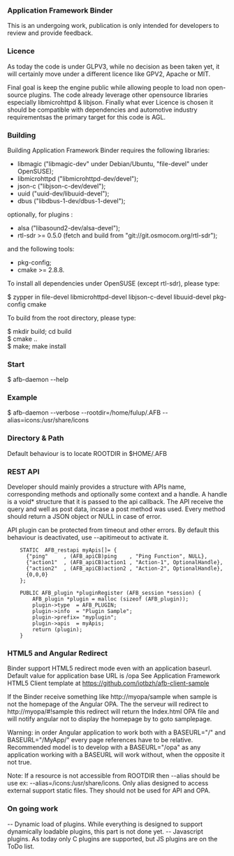 ### Application Framework Binder
This is an undergoing work, publication is only intended for developers to review and provide feedback.

### Licence
As today the code is under GLPV3, while no decision as been taken yet, it will certainly move under a different licence like GPV2, Apache or MIT.

Final goal is keep the engine public while allowing people to load non open-source plugins. The code already leverage other opensource 
libraries especially libmicrohttpd & libjson. Finally what ever Licence is chosen it should be compatible with dependencies and automotive
industry requirementsas the primary target for this code is AGL. 

### Building
 Building Application Framework Binder requires the following libraries:

 * libmagic ("libmagic-dev" under Debian/Ubuntu, "file-devel" under OpenSUSE);
 * libmicrohttpd ("libmicrohttpd-dev/devel");
 * json-c ("libjson-c-dev/devel");
 * uuid ("uuid-dev/libuuid-devel");
 * dbus ("libdbus-1-dev/dbus-1-devel");

 optionally, for plugins :

 * alsa ("libasound2-dev/alsa-devel");
 * rtl-sdr >= 0.5.0 (fetch and build from "git://git.osmocom.org/rtl-sdr");

 and the following tools:

 * pkg-config;
 * cmake >= 2.8.8.

To install all dependencies under OpenSUSE (except rtl-sdr), please type:

$ zypper in file-devel libmicrohttpd-devel libjson-c-devel libuuid-devel pkg-config cmake

 To build from the root directory, please type:

$ mkdir build; cd build<br />
$ cmake ..<br />
$ make; make install<br />

### Start
$ afb-daemon --help 

### Example
$ afb-daemon --verbose --rootdir=/home/fulup/.AFB --alias=icons:/usr/share/icons

### Directory & Path
Default behaviour is to locate ROOTDIR in $HOME/.AFB

### REST API

Developer should mainly provides a structure with APIs name, corresponding methods and optionally some context and a handle.
A handle is a void* structure that it is passed to the api callback. The API receive the query and well as post data, incase
a post method was used. Every method should return a JSON object or NULL in case of error.

API plugin can be protected from timeout and other errors. By default this behaviour is deactivated, use --apitimeout to activate it.
        
        STATIC  AFB_restapi myApis[]= {
          {"ping"     , (AFB_apiCB)ping    , "Ping Function", NULL},
          {"action1"  , (AFB_apiCB)action1 , "Action-1", OptionalHandle},
          {"action2"  , (AFB_apiCB)action2 , "Action-2", OptionalHandle},
          {0,0,0}
        };

        PUBLIC AFB_plugin *pluginRegister (AFB_session *session) {
            AFB_plugin *plugin = malloc (sizeof (AFB_plugin));
            plugin->type  = AFB_PLUGIN;
            plugin->info  = "Plugin Sample";
            plugin->prefix= "myplugin";        
            plugin->apis  = myApis;
            return (plugin);
        }

### HTML5 and Angular Redirect

Binder support HTML5 redirect mode even with an application baseurl. Default value for application base URL is /opa
See Application Framework HTML5 Client template at https://github.com/iotbzh/afb-client-sample

If the Binder receive something like http://myopa/sample when sample is not the homepage of the Angular OPA. The the serveur
will redirect to http://myopa/#!sample this redirect will return the Index.html OPA file and will notify angular not to display
the homepage by to goto samplepage.

Warning: in order Angular application to work both with a BASEURL="/" and BASEURL="/MyApp/" every page references have to be relative.
Recommended model is to develop with a BASEURL="/opa" as any application working with a BASEURL will work without, when the opposite it not true.

Note: If a resource is not accessible from ROOTDIR then --alias should be use ex: --alias=/icons:/usr/share/icons. Only alias designed to access
external support static files. They should not be used for API and OPA.


### On going work

 -- Dynamic load of plugins. While everything is designed to support dynamically loadable plugins, this part is not done yet.
 -- Javascript plugins. As today only C plugins are supported, but JS plugins are on the ToDo list.

